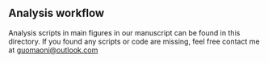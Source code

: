 ## Analysis workflow
Analysis scripts in main figures in our manuscript can be found in this directory. If you found any scripts or code are missing, feel free contact me at guomaoni@outlook.com
